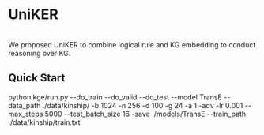 # UniKER
<br>
We proposed UniKER to combine logical rule and KG embedding to conduct reasoning over KG.

## Quick Start
python kge/run.py --do_train --do_valid --do_test --model TransE --data_path ./data/kinship/ -b 1024 -n 256 -d 100 -g 24 -a 1 -adv -lr 0.001 --max_steps 5000 --test_batch_size 16 -save ./models/TransE --train_path ./data/kinship/train.txt
